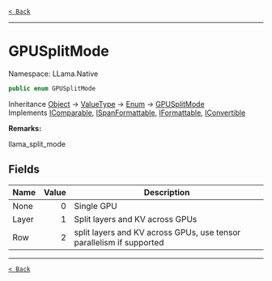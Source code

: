 [`< Back`](./)

---

# GPUSplitMode

Namespace: LLama.Native



```csharp
public enum GPUSplitMode
```

Inheritance [Object](https://docs.microsoft.com/en-us/dotnet/api/system.object) → [ValueType](https://docs.microsoft.com/en-us/dotnet/api/system.valuetype) → [Enum](https://docs.microsoft.com/en-us/dotnet/api/system.enum) → [GPUSplitMode](./llama.native.gpusplitmode.md)<br>
Implements [IComparable](https://docs.microsoft.com/en-us/dotnet/api/system.icomparable), [ISpanFormattable](https://docs.microsoft.com/en-us/dotnet/api/system.ispanformattable), [IFormattable](https://docs.microsoft.com/en-us/dotnet/api/system.iformattable), [IConvertible](https://docs.microsoft.com/en-us/dotnet/api/system.iconvertible)

**Remarks:**

llama_split_mode

## Fields

| Name | Value | Description |
| --- | --: | --- |
| None | 0 | Single GPU |
| Layer | 1 | Split layers and KV across GPUs |
| Row | 2 | split layers and KV across GPUs, use tensor parallelism if supported |

---

[`< Back`](./)

